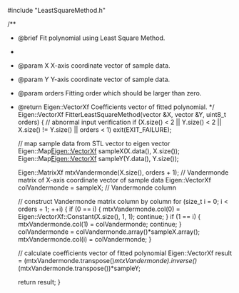 #include "LeastSquareMethod.h"

/**
 * @brief Fit polynomial using Least Square Method.
 *
 * @param X X-axis coordinate vector of sample data.
 * @param Y Y-axis coordinate vector of sample data.
 * @param orders Fitting order which should be larger than zero.
 * @return Eigen::VectorXf Coefficients vector of fitted polynomial.
 */
Eigen::VectorXf FitterLeastSquareMethod(vector<float> &X, vector<float> &Y, uint8_t orders)
{
    // abnormal input verification
    if (X.size() < 2 || Y.size() < 2 || X.size() != Y.size() || orders < 1)
        exit(EXIT_FAILURE);

    // map sample data from STL vector to eigen vector
    Eigen::Map<Eigen::VectorXf> sampleX(X.data(), X.size());
    Eigen::Map<Eigen::VectorXf> sampleY(Y.data(), Y.size());

    Eigen::MatrixXf mtxVandermonde(X.size(), orders + 1);  // Vandermonde matrix of X-axis coordinate vector of sample data
    Eigen::VectorXf colVandermonde = sampleX;              // Vandermonde column

    // construct Vandermonde matrix column by column
    for (size_t i = 0; i < orders + 1; ++i)
    {
        if (0 == i)
        {
            mtxVandermonde.col(0) = Eigen::VectorXf::Constant(X.size(), 1, 1);
            continue;
        }
        if (1 == i)
        {
            mtxVandermonde.col(1) = colVandermonde;
            continue;
        }
        colVandermonde = colVandermonde.array()*sampleX.array();
        mtxVandermonde.col(i) = colVandermonde;
    }

    // calculate coefficients vector of fitted polynomial
    Eigen::VectorXf result = (mtxVandermonde.transpose()*mtxVandermonde).inverse()*(mtxVandermonde.transpose())*sampleY;

    return result;
}
